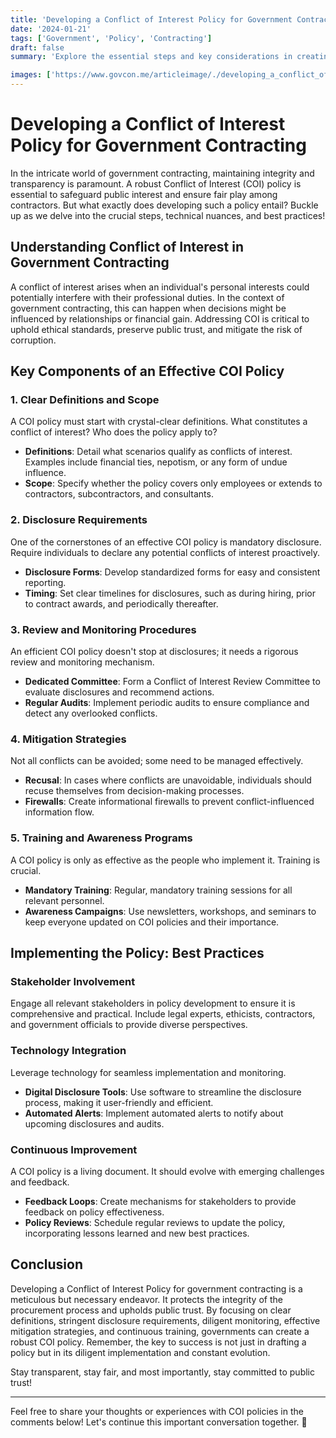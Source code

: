```yaml
---
title: 'Developing a Conflict of Interest Policy for Government Contracting'
date: '2024-01-21'
tags: ['Government', 'Policy', 'Contracting']
draft: false
summary: 'Explore the essential steps and key considerations in creating a robust Conflict of Interest Policy for government contracting to ensure transparency and fairness.'

images: ['https://www.govcon.me/articleimage/./developing_a_conflict_of_interest_policy_for_government_contracting.webp']
---
```


# Developing a Conflict of Interest Policy for Government Contracting

In the intricate world of government contracting, maintaining integrity and transparency is paramount. A robust Conflict of Interest (COI) policy is essential to safeguard public interest and ensure fair play among contractors. But what exactly does developing such a policy entail? Buckle up as we delve into the crucial steps, technical nuances, and best practices!

## Understanding Conflict of Interest in Government Contracting

A conflict of interest arises when an individual's personal interests could potentially interfere with their professional duties. In the context of government contracting, this can happen when decisions might be influenced by relationships or financial gain. Addressing COI is critical to uphold ethical standards, preserve public trust, and mitigate the risk of corruption.

## Key Components of an Effective COI Policy

### 1. **Clear Definitions and Scope**

A COI policy must start with crystal-clear definitions. What constitutes a conflict of interest? Who does the policy apply to? 

- **Definitions**: Detail what scenarios qualify as conflicts of interest. Examples include financial ties, nepotism, or any form of undue influence.
- **Scope**: Specify whether the policy covers only employees or extends to contractors, subcontractors, and consultants.

### 2. **Disclosure Requirements**

One of the cornerstones of an effective COI policy is mandatory disclosure. Require individuals to declare any potential conflicts of interest proactively.

- **Disclosure Forms**: Develop standardized forms for easy and consistent reporting.
- **Timing**: Set clear timelines for disclosures, such as during hiring, prior to contract awards, and periodically thereafter.

### 3. **Review and Monitoring Procedures**

An efficient COI policy doesn't stop at disclosures; it needs a rigorous review and monitoring mechanism.

- **Dedicated Committee**: Form a Conflict of Interest Review Committee to evaluate disclosures and recommend actions.
- **Regular Audits**: Implement periodic audits to ensure compliance and detect any overlooked conflicts.

### 4. **Mitigation Strategies**

Not all conflicts can be avoided; some need to be managed effectively.

- **Recusal**: In cases where conflicts are unavoidable, individuals should recuse themselves from decision-making processes.
- **Firewalls**: Create informational firewalls to prevent conflict-influenced information flow.

### 5. **Training and Awareness Programs**

A COI policy is only as effective as the people who implement it. Training is crucial.

- **Mandatory Training**: Regular, mandatory training sessions for all relevant personnel.
- **Awareness Campaigns**: Use newsletters, workshops, and seminars to keep everyone updated on COI policies and their importance.

## Implementing the Policy: Best Practices

### **Stakeholder Involvement**

Engage all relevant stakeholders in policy development to ensure it is comprehensive and practical. Include legal experts, ethicists, contractors, and government officials to provide diverse perspectives.

### **Technology Integration**

Leverage technology for seamless implementation and monitoring.

- **Digital Disclosure Tools**: Use software to streamline the disclosure process, making it user-friendly and efficient.
- **Automated Alerts**: Implement automated alerts to notify about upcoming disclosures and audits.

### **Continuous Improvement**

A COI policy is a living document. It should evolve with emerging challenges and feedback.

- **Feedback Loops**: Create mechanisms for stakeholders to provide feedback on policy effectiveness.
- **Policy Reviews**: Schedule regular reviews to update the policy, incorporating lessons learned and new best practices.

## Conclusion

Developing a Conflict of Interest Policy for government contracting is a meticulous but necessary endeavor. It protects the integrity of the procurement process and upholds public trust. By focusing on clear definitions, stringent disclosure requirements, diligent monitoring, effective mitigation strategies, and continuous training, governments can create a robust COI policy. Remember, the key to success is not just in drafting a policy but in its diligent implementation and constant evolution.

Stay transparent, stay fair, and most importantly, stay committed to public trust!

---

Feel free to share your thoughts or experiences with COI policies in the comments below! Let's continue this important conversation together. 🚀
